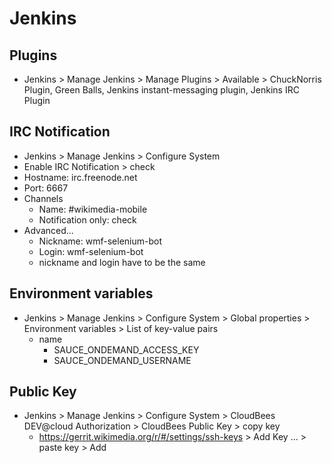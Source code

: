 # Jenkins

## Plugins

- Jenkins > Manage Jenkins > Manage Plugins > Available > ChuckNorris Plugin, Green Balls, Jenkins instant-messaging plugin, Jenkins IRC Plugin

## IRC Notification

- Jenkins > Manage Jenkins > Configure System
- Enable IRC Notification > check
- Hostname: irc.freenode.net
- Port: 6667
- Channels
  - Name: #wikimedia-mobile
  - Notification only: check
- Advanced...
  - Nickname: wmf-selenium-bot
  - Login: wmf-selenium-bot
  - nickname and login have to be the same

## Environment variables

- Jenkins > Manage Jenkins > Configure System > Global properties > Environment variables > List of key-value pairs
  - name
    - SAUCE_ONDEMAND_ACCESS_KEY
    - SAUCE_ONDEMAND_USERNAME

## Public Key

- Jenkins > Manage Jenkins > Configure System > CloudBees DEV@cloud Authorization > CloudBees Public Key > copy key
  - https://gerrit.wikimedia.org/r/#/settings/ssh-keys > Add Key ... > paste key > Add

